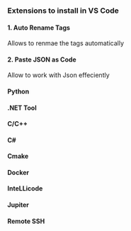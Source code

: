 ### Extensions to install in VS Code

#### 1. Auto Rename Tags
Allows to renmae the tags automatically

#### 2. Paste JSON as Code
Allow to work with Json effeciently

#### Python

#### .NET Tool

#### C/C++

#### C#

#### Cmake

#### Docker

#### InteLLicode

#### Jupiter

#### Remote SSH
